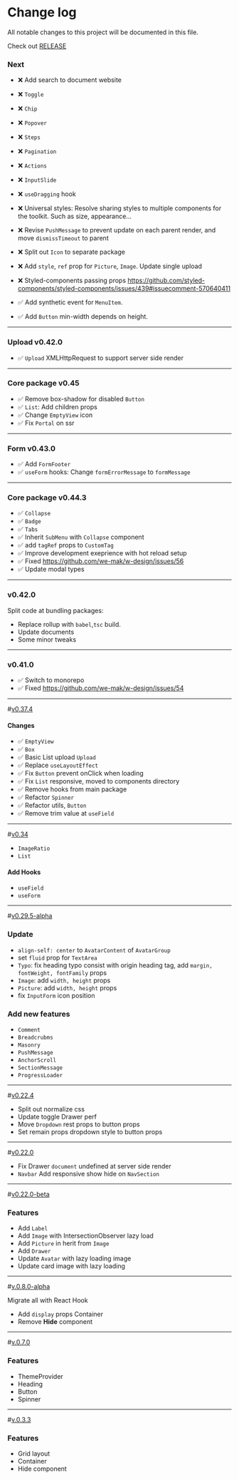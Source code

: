 # Change log

All notable changes to this project will be documented in this file.

Check out [RELEASE](https://github.com/we-mak/w-design/releases)

### Next

- ❌ Add search to document website
- ❌ `Toggle`
- ❌ `Chip`
- ❌ `Popover`
- ❌ `Steps`
- ❌ `Pagination`
- ❌ `Actions`
- ❌ `InputSlide`
- ❌ `useDragging` hook
- ❌ Universal styles: Resolve sharing styles to multiple components for the toolkit.
  Such as size, appearance...
- ❌ Revise `PushMessage` to prevent update on each parent render, and move `dismissTimeout` to parent
- ❌ Split out `Icon` to separate package

- ❌ Add `style`, `ref` prop for `Picture`, `Image`. Update single upload
- ❌ Styled-components passing props https://github.com/styled-components/styled-components/issues/439#issuecomment-570640411
- ✅ Add synthetic event for `MenuItem`.
- ✅ Add `Button` min-width depends on height.

---

### Upload v0.42.0

- ✅ `Upload` XMLHttpRequest to support server side render

---

### Core package v0.45

- ✅ Remove box-shadow for disabled `Button`
- ✅ `List`: Add children props
- ✅ Change `EmptyView` icon
- ✅ Fix `Portal` on ssr

---

### Form v0.43.0

- ✅ Add `FormFooter`
- ✅ `useForm` hooks: Change `formErrorMessage` to `formMessage`

---

### Core package v0.44.3

- ✅ `Collapse`
- ✅ `Badge`
- ✅ `Tabs`
- ✅ Inherit `SubMenu` with `Collapse` component
- ✅ add `tagRef` props to `CustomTag`
- ✅ Improve development exeprience with hot reload setup
- ✅ Fixed https://github.com/we-mak/w-design/issues/56
- ✅ Update modal types

---

### v0.42.0

Split code at bundling packages:

- Replace rollup with `babel`,`tsc` build.
- Update documents
- Some minor tweaks

---

### v0.41.0

- ✅ Switch to monorepo
- ✅ Fixed https://github.com/we-mak/w-design/issues/54

---

<a name="0.37.4"></a>#[v0.37.4]()

#### Changes

- ✅ `EmptyView`
- ✅ `Box`
- ✅ Basic List upload `Upload`
- ✅ Replace `useLayoutEffect`
- ✅ Fix `Button` prevent onClick when loading
- ✅ Fix `List` responsive, moved to components directory
- ✅ Remove hooks from main package
- ✅ Refactor `Spinner`
- ✅ Refactor utils, `Button`
- ✅ Remove trim value at `useField`

---

<a name="0.34"></a>#[v0.34]()

- `ImageRatio`
- `List`

#### Add Hooks

- `useField`
- `useForm`

---

<a name="0.29.5-alpha"></a>#[v0.29.5-alpha]()

### Update

- `align-self: center` to `AvatarContent` of `AvatarGroup`
- set `fluid` prop for `TextArea`
- `Typo`: fix heading typo consist with origin heading tag, add `margin, fontWeight, fontFamily` props
- `Image`: add `width, height` props
- `Picture`: add `width, height` props
- fix `InputForm` icon position

### Add new features

- `Comment`
- `Breadcrubms`
- `Masonry`
- `PushMessage`
- `AnchorScroll`
- `SectionMessage`
- `ProgressLoader`

---

<a name="0.22.4"></a>#[v0.22.4]()

- Split out normalize css
- Update toggle Drawer perf
- Move `Dropdown` rest props to button props
- Set remain props dropdown style to button props

---

<a name="0.22.0"></a>#[v0.22.0]()

- Fix Drawer `document` undefined at server side render
- `Navbar` Add responsive show hide on `NavSection`

---

<a name="0.22.0-beta"></a>#[v0.22.0-beta]()

### Features

- Add `Label`
- Add `Image` with IntersectionObserver lazy load
- Add `Picture` in herit from `Image`
- Add `Drawer`
- Update `Avatar` with lazy loading image
- Update card image with lazy loading

---

<a name="0.8.0-alpha"></a>#[v.0.8.0-alpha]()

Migrate all with React Hook

- Add `display` props Container
- Remove **Hide** component

---

<a name="0.7.0"></a>#[v.0.7.0]()

### Features

- ThemeProvider
- Heading
- Button
- Spinner

---

<a name="0.3.3"></a> #[v.0.3.3](https://github.com/we-mak/w-design/compare/hotfix/0.3.2...master)

### Features

- Grid layout
- Container
- Hide component
